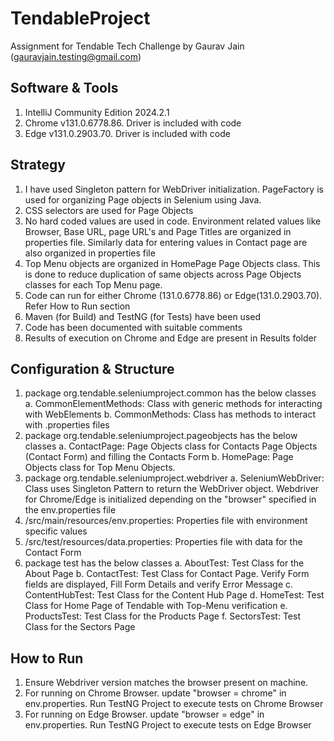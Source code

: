 # TendableProject
Assignment for Tendable Tech Challenge by Gaurav Jain (gauravjain.testing@gmail.com)

## Software & Tools
1. IntelliJ Community Edition 2024.2.1
2. Chrome v131.0.6778.86. Driver is included with code
3. Edge v131.0.2903.70. Driver is included with code

## Strategy
1. I have used Singleton pattern for WebDriver initialization. PageFactory is used for organizing Page objects in Selenium using Java.
2. CSS selectors are used for Page Objects
3. No hard coded values are used in code. Environment related values like Browser, Base URL, page URL's and Page Titles are organized in properties file. Similarly data for entering values in Contact page are also organized in properties file
4. Top Menu objects are organized in HomePage Page Objects class. This is done to reduce duplication of same objects across Page Objects classes for each Top Menu page. 
4. Code can run for either Chrome (131.0.6778.86) or Edge(131.0.2903.70). Refer How to Run section
5. Maven (for Build) and TestNG (for Tests) have been used
6. Code has been documented with suitable comments
7. Results of execution on Chrome and Edge are present in Results folder

## Configuration & Structure
1. package org.tendable.seleniumproject.common has the below classes
   a. CommonElementMethods: Class with generic methods for interacting with WebElements
   b. CommonMethods: Class has methods to interact with .properties files
2. package org.tendable.seleniumproject.pageobjects has the below classes
   a. ContactPage: Page Objects class for Contacts Page Objects (Contact Form) and filling the Contacts Form
   b. HomePage: Page Objects class for Top Menu Objects.
3. package org.tendable.seleniumproject.webdriver
   a. SeleniumWebDriver: Class uses Singleton Pattern to return the WebDriver object. Webdriver for Chrome/Edge is initialized depending on the "browser" specified in the env.properties file
4. /src/main/resources/env.properties: Properties file with environment specific values
5. /src/test/resources/data.properties: Properties file with data for the Contact Form
6. package test has the below classes
   a. AboutTest: Test Class for the About Page
   b. ContactTest: Test Class for Contact Page. Verify Form fields are displayed, Fill Form Details and verify Error Message
   c. ContentHubTest: Test Class for the Content Hub Page
   d. HomeTest: Test Class for Home Page of Tendable with Top-Menu verification
   e. ProductsTest: Test Class for the Products Page
   f. SectorsTest: Test Class for the Sectors Page

## How to Run
1. Ensure Webdriver version matches the browser present on machine.
2. For running on Chrome Browser. update "browser = chrome" in env.properties. Run TestNG Project to execute tests on Chrome Browser
3. For running on Edge Browser. update "browser = edge" in env.properties. Run TestNG Project to execute tests on Edge Browser
